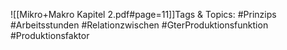 
![[Mikro+Makro Kapitel 2.pdf#page=11]]Tags & Topics:
   #Prinzips
   #Arbeitsstunden
   #Relationzwischen
   #GterProduktionsfunktion
   #Produktionsfaktor